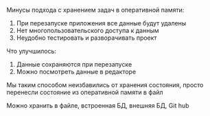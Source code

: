 Минусы подхода с хранением задач в оперативной памяти:
1) При перезапуске приложения все данные будут удалены
2) Нет многопользовательского доступа к данным
3) Неудобно тестировать и разворачивать проект

Что улучшилось:
1) Данные сохраняются при перезапуске
2) Можно посмотреть данные в редакторе

Мы таким способом неизбавились от хранения состояния, просто перенесли состояние из оперативной памяти в файл

Можно хранить в файле, встроенная БД, внешняя БД, Git hub